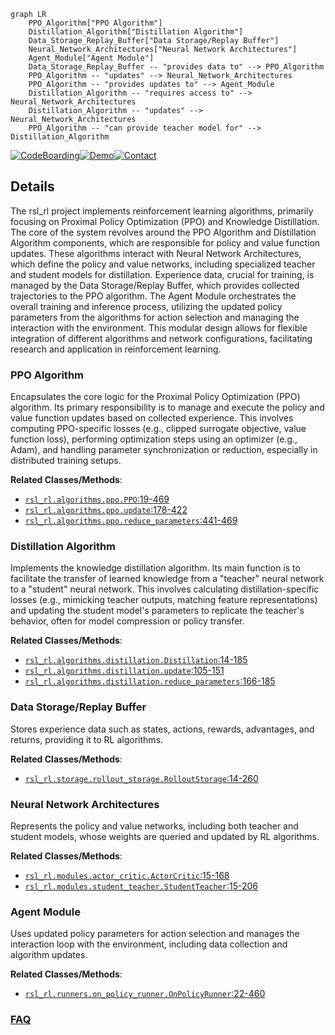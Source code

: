 ```mermaid
graph LR
    PPO_Algorithm["PPO Algorithm"]
    Distillation_Algorithm["Distillation Algorithm"]
    Data_Storage_Replay_Buffer["Data Storage/Replay Buffer"]
    Neural_Network_Architectures["Neural Network Architectures"]
    Agent_Module["Agent Module"]
    Data_Storage_Replay_Buffer -- "provides data to" --> PPO_Algorithm
    PPO_Algorithm -- "updates" --> Neural_Network_Architectures
    PPO_Algorithm -- "provides updates to" --> Agent_Module
    Distillation_Algorithm -- "requires access to" --> Neural_Network_Architectures
    Distillation_Algorithm -- "updates" --> Neural_Network_Architectures
    PPO_Algorithm -- "can provide teacher model for" --> Distillation_Algorithm
```

[![CodeBoarding](https://img.shields.io/badge/Generated%20by-CodeBoarding-9cf?style=flat-square)](https://github.com/CodeBoarding/GeneratedOnBoardings)[![Demo](https://img.shields.io/badge/Try%20our-Demo-blue?style=flat-square)](https://www.codeboarding.org/demo)[![Contact](https://img.shields.io/badge/Contact%20us%20-%20contact@codeboarding.org-lightgrey?style=flat-square)](mailto:contact@codeboarding.org)

## Details

The rsl_rl project implements reinforcement learning algorithms, primarily focusing on Proximal Policy Optimization (PPO) and Knowledge Distillation. The core of the system revolves around the PPO Algorithm and Distillation Algorithm components, which are responsible for policy and value function updates. These algorithms interact with Neural Network Architectures, which define the policy and value networks, including specialized teacher and student models for distillation. Experience data, crucial for training, is managed by the Data Storage/Replay Buffer, which provides collected trajectories to the PPO algorithm. The Agent Module orchestrates the overall training and inference process, utilizing the updated policy parameters from the algorithms for action selection and managing the interaction with the environment. This modular design allows for flexible integration of different algorithms and network configurations, facilitating research and application in reinforcement learning.

### PPO Algorithm
Encapsulates the core logic for the Proximal Policy Optimization (PPO) algorithm. Its primary responsibility is to manage and execute the policy and value function updates based on collected experience. This involves computing PPO-specific losses (e.g., clipped surrogate objective, value function loss), performing optimization steps using an optimizer (e.g., Adam), and handling parameter synchronization or reduction, especially in distributed training setups.


**Related Classes/Methods**:

- <a href="https://github.com/leggedrobotics/rsl_rl/blob/main/rsl_rl/algorithms/ppo.py#L19-L469" target="_blank" rel="noopener noreferrer">`rsl_rl.algorithms.ppo.PPO`:19-469</a>
- <a href="https://github.com/leggedrobotics/rsl_rl/blob/main/rsl_rl/algorithms/ppo.py#L178-L422" target="_blank" rel="noopener noreferrer">`rsl_rl.algorithms.ppo.update`:178-422</a>
- <a href="https://github.com/leggedrobotics/rsl_rl/blob/main/rsl_rl/algorithms/ppo.py#L441-L469" target="_blank" rel="noopener noreferrer">`rsl_rl.algorithms.ppo.reduce_parameters`:441-469</a>


### Distillation Algorithm
Implements the knowledge distillation algorithm. Its main function is to facilitate the transfer of learned knowledge from a "teacher" neural network to a "student" neural network. This involves calculating distillation-specific losses (e.g., mimicking teacher outputs, matching feature representations) and updating the student model's parameters to replicate the teacher's behavior, often for model compression or policy transfer.


**Related Classes/Methods**:

- <a href="https://github.com/leggedrobotics/rsl_rl/blob/main/rsl_rl/algorithms/distillation.py#L14-L185" target="_blank" rel="noopener noreferrer">`rsl_rl.algorithms.distillation.Distillation`:14-185</a>
- <a href="https://github.com/leggedrobotics/rsl_rl/blob/main/rsl_rl/algorithms/distillation.py#L105-L151" target="_blank" rel="noopener noreferrer">`rsl_rl.algorithms.distillation.update`:105-151</a>
- <a href="https://github.com/leggedrobotics/rsl_rl/blob/main/rsl_rl/algorithms/distillation.py#L166-L185" target="_blank" rel="noopener noreferrer">`rsl_rl.algorithms.distillation.reduce_parameters`:166-185</a>


### Data Storage/Replay Buffer
Stores experience data such as states, actions, rewards, advantages, and returns, providing it to RL algorithms.


**Related Classes/Methods**:

- <a href="https://github.com/leggedrobotics/rsl_rl/blob/main/rsl_rl/storage/rollout_storage.py#L14-L260" target="_blank" rel="noopener noreferrer">`rsl_rl.storage.rollout_storage.RolloutStorage`:14-260</a>


### Neural Network Architectures
Represents the policy and value networks, including both teacher and student models, whose weights are queried and updated by RL algorithms.


**Related Classes/Methods**:

- <a href="https://github.com/leggedrobotics/rsl_rl/blob/main/rsl_rl/modules/actor_critic.py#L15-L168" target="_blank" rel="noopener noreferrer">`rsl_rl.modules.actor_critic.ActorCritic`:15-168</a>
- <a href="https://github.com/leggedrobotics/rsl_rl/blob/main/rsl_rl/modules/student_teacher.py#L15-L206" target="_blank" rel="noopener noreferrer">`rsl_rl.modules.student_teacher.StudentTeacher`:15-206</a>


### Agent Module
Uses updated policy parameters for action selection and manages the interaction loop with the environment, including data collection and algorithm updates.


**Related Classes/Methods**:

- <a href="https://github.com/leggedrobotics/rsl_rl/blob/main/rsl_rl/runners/on_policy_runner.py#L22-L460" target="_blank" rel="noopener noreferrer">`rsl_rl.runners.on_policy_runner.OnPolicyRunner`:22-460</a>




### [FAQ](https://github.com/CodeBoarding/GeneratedOnBoardings/tree/main?tab=readme-ov-file#faq)